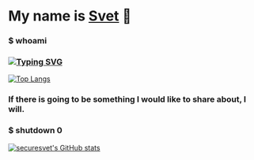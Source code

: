 # My name is <a href="http://www.mursvet.ru">Svet</a> 👋
### $ whoami
### [![Typing SVG](https://readme-typing-svg.herokuapp.com?color=%2336BCF7&lines=$+Computer+Security+student)](https://git.io/typing-svg)
[![Top Langs](https://github-readme-stats.vercel.app/api/top-langs/?username=securesvet)](https://github.com/securesvet/github-readme-stats)
### If there is going to be something I would like to share about, I will.
### $ shutdown 0
[![securesvet's GitHub stats](https://github-readme-stats.vercel.app/api?username=securesvet)](https://github.com/securesvet/github-readme-stats)
